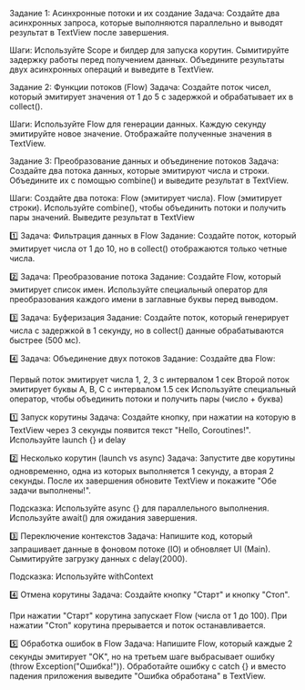 Задание 1: Асинхронные потоки и их создание
Задача:
Создайте два асинхронных запроса, которые выполняются параллельно и выводят результат в TextView после завершения.

Шаги:
Используйте Scope и билдер для запуска корутин.
Сымитируйте задержку работы перед получением данных.
Объедините результаты двух асинхронных операций и выведите в TextView.

Задание 2: Функции потоков (Flow)
Задача:
Создайте поток чисел, который эмитирует значения от 1 до 5 с задержкой и обрабатывает их в collect().

Шаги:
Используйте Flow<Int> для генерации данных.
Каждую секунду эмитируйте новое значение.
Отображайте полученные значения в TextView.

Задание 3: Преобразование данных и объединение потоков
Задача:
Создайте два потока данных, которые эмитируют числа и строки. Объедините их с помощью combine() и выведите результат в TextView.

Шаги:
Создайте два потока:
Flow<Int> (эмитирует числа).
Flow<String> (эмитирует строки).
Используйте combine(), чтобы объединить потоки и получить пары значений.
Выведите результат в TextView

1️⃣ Задача: Фильтрация данных в Flow
Задание:
Создайте поток, который эмитирует числа от 1 до 10, но в collect() отображаются только четные числа.

2️⃣ Задача: Преобразование потока
Задание:
Создайте Flow<String>, который эмитирует список имен. Используйте специальный оператор для преобразования каждого имени в заглавные буквы перед выводом.

3️⃣ Задача: Буферизация
Задание:
Создайте поток, который генерирует числа с задержкой в 1 секунду, но в collect() данные обрабатываются быстрее (500 мс).

4️⃣ Задача: Объединение двух потоков
Задание:
Создайте два Flow:

Первый поток эмитирует числа 1, 2, 3 с интервалом 1 сек
Второй поток эмитирует буквы A, B, C с интервалом 1.5 сек
Используйте специальный оператор, чтобы объединить потоки и получить пары (число + буква)

1️⃣ Запуск корутины
Задача:
Создайте кнопку, при нажатии на которую в TextView через 3 секунды появится текст "Hello, Coroutines!".
Используйте launch {} и delay

2️⃣ Несколько корутин (launch vs async)
Задача:
Запустите две корутины одновременно, одна из которых выполняется 1 секунду, а вторая 2 секунды.
После их завершения обновите TextView и покажите "Обе задачи выполнены!".

Подсказка:
Используйте async {} для параллельного выполнения.
Используйте await() для ожидания завершения.

3️⃣ Переключение контекстов 
Задача:
Напишите код, который запрашивает данные в фоновом потоке (IO) и обновляет UI (Main).
Сымитируйте загрузку данных с delay(2000).

Подсказка: Используйте withContext

4️⃣ Отмена корутины
Задача:
Создайте кнопку "Старт" и кнопку "Стоп".

При нажатии "Старт" корутина запускает Flow (числа от 1 до 100).
При нажатии "Стоп" корутина прерывается и поток останавливается.

5️⃣  Обработка ошибок в Flow
Задача:
Напишите Flow, который каждые 2 секунды эмитирует "OK", но на третьем шаге выбрасывает ошибку (throw Exception("Ошибка!")).
Обработайте ошибку с catch {} и вместо падения приложения выведите "Ошибка обработана" в TextView.